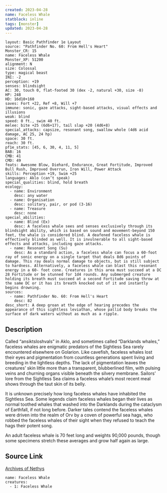 ```yaml
---
created: 2023-04-28
name: Faceless Whale
statblock: inline
tags: [monster]
updated: 2023-04-28
---
```

```statblock
layout: Basic Pathfinder 1e Layout
source: "Pathfinder No. 60: From Hell's Heart"
Monster_CR: 15
name: Faceless Whale
Monster_XP: 51200
alignment: N
size: Colossal
type: magical beast
INI: -2
perception: +19
senses: blindsight
AC: 30, touch 0, flat-footed 30 (dex -2, natural +30, size -8)
HP: 248
HD: 16d10+160
saves: Fort +22, Ref +8, Will +7
immune: sonic, gaze attacks, sight-based attacks, visual effects and illusions
weak: blind
speed: 0 ft., swim 40 ft.
melee: bite +25 (6d6+17), tail slap +20 (4d6+8)
special_attacks: capsize, resonant song, swallow whole (4d6 acid damage, AC 25, 24 hp)
space: 30 ft.
reach: 30 ft.
pf1e_stats: [45, 6, 30, 4, 11, 5]
BAB: 16
CMB: 41
CMD: 49
feats: Awesome Blow, Diehard, Endurance, Great Fortitude, Improved Bull Rush, Improved Overrun, Iron Will, Power Attack
skills: Perception +19, Swim +25
languages: Aklo (can’t speak)
special_qualities: blind, hold breath
ecology:
  - name: Environment
    desc: any water
  - name: Organisation
    desc: solitary, pair, or pod (3-16)
  - name: Treasure
    desc: none
special_abilities:
  - name: Blind (Ex)
    desc: A faceless whale sees and senses exclusively through its blindsight ability, which is based on sound and movement-beyond 150 feet, the whale is considered blind. A deafened faceless whale is effectively blinded as well. It is invulnerable to all sight-based effects and attacks, including gaze attacks.
  - name: Resonant Song (Su)
    desc: As a standard action, a faceless whale can focus a 60-foot ray of sonic energy on a single target that deals 8d6 points of damage. This ray deals normal damage to objects, but is still subject to hardness. Alternatively, a faceless whale can blast this resonant energy in a 60- foot cone. Creatures in this area must succeed at a DC 28 Fortitude or be stunned for 1d4 rounds. Any submerged creature holding its breath must succeed at a second Fortitude saving throw at the same DC or it has its breath knocked out of it and instantly begins drowning.
sources:
  - name: Pathfinder No. 60: From Hell's Heart
    desc: 82
desc_short: A deep groan at the edge of hearing precedes the appearance of this sightless leviathan, whose pallid body breaks the surface of dark waters without as much as a ripple.
```
## Description
Called “ansiktsloshvals” in Aklo, and sometimes called “Darklands whales,” faceless whales are enigmatic predators of the Sightless Sea rarely encountered elsewhere on Golarion. Like cavefish, faceless whales lost their eyes and pigmentation from countless generations spent living and breeding in the lightless depths. The lack of pigmentation leaves the creatures’ skin little more than a transparent, blubberlined film, with pulsing veins and churning organs visible beneath the silvery membrane. Sailors’ lore from the Sightless Sea claims a faceless whale’s most recent meal shows through the taut skin of its belly.

It is unknown precisely how long faceless whales have inhabited the Sightless Sea. Some legends claim faceless whales began their lives as normal toothed whales that washed into the Darklands during the cataclysm of Earthfall, if not long before. Darker tales contend the faceless whales were driven into the realm of Orv by a coven of powerful sea hags, who robbed the faceless whales of their sight when they refused to teach the hags their potent song.

An adult faceless whale is 70 feet long and weights 90,000 pounds, though some specimens stretch these averages and grow half again as large.
## Source Link
[Archives of Nethys](https://aonprd.com/MonsterDisplay.aspx?ItemName=Faceless%20Whale)
```encounter-table
name: Faceless Whale
creatures:
  - 1: Faceless Whale
```
